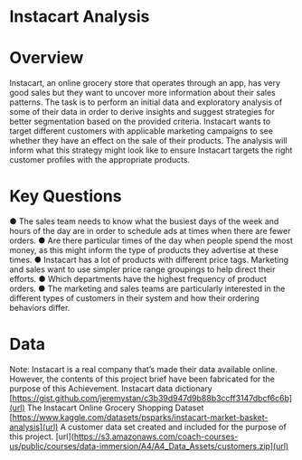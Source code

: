 # Instacart Analysis
# Overview
Instacart, an online grocery store that operates through an app, has very good sales but they want to uncover more information about their sales patterns. The task is to perform an initial data and exploratory analysis of some of their data in order to derive insights and suggest strategies for better segmentation based on the provided criteria. Instacart wants to target different customers with applicable marketing campaigns to see whether they have an effect on the sale of their products. The analysis will inform what this strategy might look like to ensure Instacart targets the right customer profiles with the appropriate products.

# Key Questions
● The sales team needs to know what the busiest days of the week and hours of the
day are in order to schedule ads at times when there are fewer orders.
● Are there particular times of the day when people spend the most money, as this might inform the type of products they advertise at
these times.
● Instacart has a lot of products with different price tags. Marketing and sales want to use simpler price range groupings to help direct their efforts.
● Which departments have the highest frequency of product orders.
● The marketing and sales teams are particularly interested in the different types of customers in their system and how their ordering behaviors differ.

# Data 
Note: Instacart is a real company that’s made their data available online. However, the contents of this project brief have been fabricated for the purpose of this Achievement.
Instacart data dictionary [https://gist.github.com/jeremystan/c3b39d947d9b88b3ccff3147dbcf6c6b](url)
The Instacart Online Grocery Shopping Dataset [https://www.kaggle.com/datasets/psparks/instacart-market-basket-analysis](url)
A customer data set created and included for the purpose of this project. [url](https://s3.amazonaws.com/coach-courses-us/public/courses/data-immersion/A4/A4_Data_Assets/customers.zip](url)
